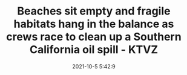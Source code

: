 ---
"title": "Beaches sit empty and fragile habitats hang in the balance as crews race to clean up a Southern California oil spill - KTVZ"
"date": "2021-10-5 5:42:9"
"feed_name": "GOOGLENEWSDRILLING"
"feed_website": "https://news.google.com/search?q=drilling%2Bincident&hl=en-US&gl=US&ceid=US:en"
"feed_rss": "https://news.google.com/rss/search?q=drilling%2Bincident&hl=en-US&gl=US&ceid=US:en"
"link": "https://ktvz.com/news/2021/10/04/beaches-sit-empty-and-fragile-habitats-hang-in-the-balance-as-crews-race-to-clean-up-a-southern-california-oil-spill/"
"source": "{'href': 'https://ktvz.com', 'title': 'KTVZ'}"
"file": "_posts/2021-1-1-68183eb6801aaa58d7ff5d1e3e319444eec46050.md"
"accident": "1"
"drilling": "1"
"dead": "0"
"injured": "0"
"arrested": "0"
"place": "unknown place"
"where": "unknown site"
"causes": "unknown"
"place_uri": "unknown place"
---